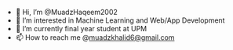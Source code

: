 - 👋 Hi, I’m @MuadzHaqeem2002
- 👀 I’m interested in Machine Learning and Web/App Development
- 🌱 I’m currently final year student at UPM
- 📫 How to reach me @muadzkhalid6@gmail.com
